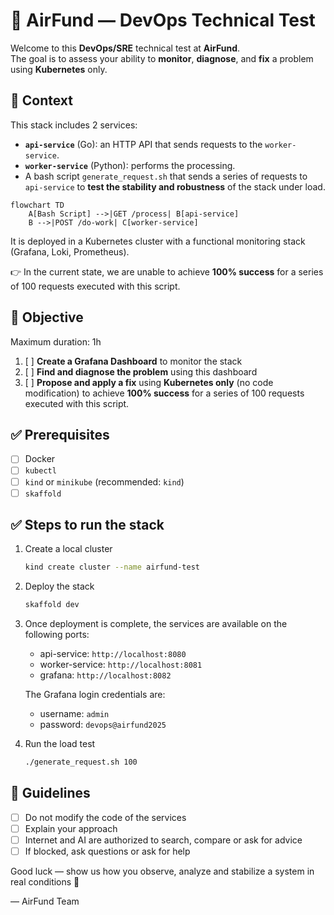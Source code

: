 # 🧩 AirFund — DevOps Technical Test

Welcome to this **DevOps/SRE** technical test at **AirFund**.  
The goal is to assess your ability to **monitor**, **diagnose**, and **fix** a problem using **Kubernetes** only.

## 📜 Context

This stack includes 2 services:
- **`api-service`** (Go): an HTTP API that sends requests to the `worker-service`.
- **`worker-service`** (Python): performs the processing.
- A bash script `generate_request.sh` that sends a series of requests to `api-service` to **test the stability and robustness** of the stack under load.

```mermaid
flowchart TD
    A[Bash Script] -->|GET /process| B[api-service]
    B -->|POST /do-work| C[worker-service]
```

It is deployed in a Kubernetes cluster with a functional monitoring stack (Grafana, Loki, Prometheus).

👉 In the current state, we are unable to achieve **100% success** for a series of 100 requests executed with this script.

## 🎯 Objective

Maximum duration: 1h  
1. [ ] **Create a Grafana Dashboard** to monitor the stack  
2. [ ] **Find and diagnose the problem** using this dashboard  
3. [ ] **Propose and apply a fix** using **Kubernetes only** (no code modification) to achieve **100% success** for a series of 100 requests executed with this script.

## ✅ Prerequisites

- [ ] Docker
- [ ] `kubectl`
- [ ] `kind` or `minikube` (recommended: `kind`)
- [ ] `skaffold`

## ✅ Steps to run the stack

1. Create a local cluster
   ```bash
   kind create cluster --name airfund-test
   ```

2. Deploy the stack
   ```bash
   skaffold dev
   ```

3. Once deployment is complete, the services are available on the following ports:
   - api-service: `http://localhost:8080`
   - worker-service: `http://localhost:8081`
   - grafana: `http://localhost:8082`
   
   The Grafana login credentials are:
   - username: `admin`
   - password: `devops@airfund2025`

4. Run the load test
   ```bash
   ./generate_request.sh 100
   ```

## 📝 Guidelines

- [ ] Do not modify the code of the services
- [ ] Explain your approach
- [ ] Internet and AI are authorized to search, compare or ask for advice
- [ ] If blocked, ask questions or ask for help

Good luck — show us how you observe, analyze and stabilize a system in real conditions 🚀

— AirFund Team